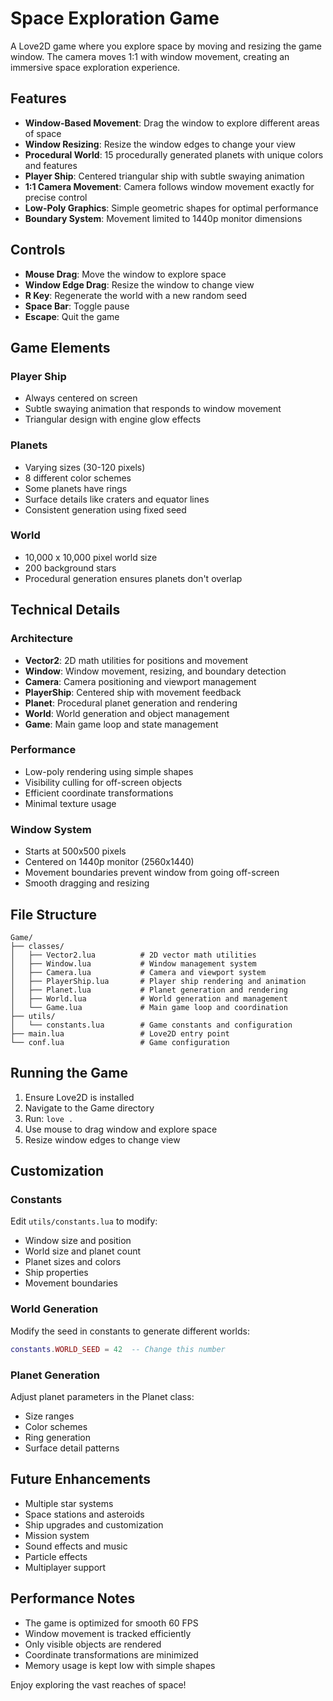 # Space Exploration Game

A Love2D game where you explore space by moving and resizing the game window. The camera moves 1:1 with window movement, creating an immersive space exploration experience.

## Features

- **Window-Based Movement**: Drag the window to explore different areas of space
- **Window Resizing**: Resize the window edges to change your view
- **Procedural World**: 15 procedurally generated planets with unique colors and features
- **Player Ship**: Centered triangular ship with subtle swaying animation
- **1:1 Camera Movement**: Camera follows window movement exactly for precise control
- **Low-Poly Graphics**: Simple geometric shapes for optimal performance
- **Boundary System**: Movement limited to 1440p monitor dimensions

## Controls

- **Mouse Drag**: Move the window to explore space
- **Window Edge Drag**: Resize the window to change view
- **R Key**: Regenerate the world with a new random seed
- **Space Bar**: Toggle pause
- **Escape**: Quit the game

## Game Elements

### Player Ship
- Always centered on screen
- Subtle swaying animation that responds to window movement
- Triangular design with engine glow effects

### Planets
- Varying sizes (30-120 pixels)
- 8 different color schemes
- Some planets have rings
- Surface details like craters and equator lines
- Consistent generation using fixed seed

### World
- 10,000 x 10,000 pixel world size
- 200 background stars
- Procedural generation ensures planets don't overlap

## Technical Details

### Architecture
- **Vector2**: 2D math utilities for positions and movement
- **Window**: Window movement, resizing, and boundary detection
- **Camera**: Camera positioning and viewport management
- **PlayerShip**: Centered ship with movement feedback
- **Planet**: Procedural planet generation and rendering
- **World**: World generation and object management
- **Game**: Main game loop and state management

### Performance
- Low-poly rendering using simple shapes
- Visibility culling for off-screen objects
- Efficient coordinate transformations
- Minimal texture usage

### Window System
- Starts at 500x500 pixels
- Centered on 1440p monitor (2560x1440)
- Movement boundaries prevent window from going off-screen
- Smooth dragging and resizing

## File Structure

```
Game/
├── classes/
│   ├── Vector2.lua          # 2D vector math utilities
│   ├── Window.lua           # Window management system
│   ├── Camera.lua           # Camera and viewport system
│   ├── PlayerShip.lua       # Player ship rendering and animation
│   ├── Planet.lua           # Planet generation and rendering
│   ├── World.lua            # World generation and management
│   └── Game.lua             # Main game loop and coordination
├── utils/
│   └── constants.lua        # Game constants and configuration
├── main.lua                 # Love2D entry point
└── conf.lua                 # Game configuration
```

## Running the Game

1. Ensure Love2D is installed
2. Navigate to the Game directory
3. Run: `love .`
4. Use mouse to drag window and explore space
5. Resize window edges to change view

## Customization

### Constants
Edit `utils/constants.lua` to modify:
- Window size and position
- World size and planet count
- Planet sizes and colors
- Ship properties
- Movement boundaries

### World Generation
Modify the seed in constants to generate different worlds:
```lua
constants.WORLD_SEED = 42  -- Change this number
```

### Planet Generation
Adjust planet parameters in the Planet class:
- Size ranges
- Color schemes
- Ring generation
- Surface detail patterns

## Future Enhancements

- Multiple star systems
- Space stations and asteroids
- Ship upgrades and customization
- Mission system
- Sound effects and music
- Particle effects
- Multiplayer support

## Performance Notes

- The game is optimized for smooth 60 FPS
- Window movement is tracked efficiently
- Only visible objects are rendered
- Coordinate transformations are minimized
- Memory usage is kept low with simple shapes

Enjoy exploring the vast reaches of space!
